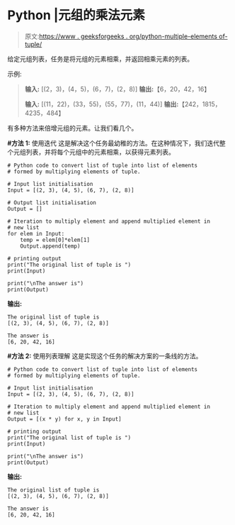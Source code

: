 # Python |元组的乘法元素

> 原文:[https://www . geeksforgeeks . org/python-multiple-elements of-tuple/](https://www.geeksforgeeks.org/python-multiply-elements-of-tuple/)

给定元组列表，任务是将元组的元素相乘，并返回相乘元素的列表。

示例:

> **输入:** [(2，3)，(4，5)，(6，7)，(2，8)]
> **输出:**【6，20，42，16】
> 
> **输入:** [(11，22)，(33，55)，(55，77)，(11，44)]
> **输出:**【242，1815，4235，484】

有多种方法来倍增元组的元素。让我们看几个。

**#方法 1:** 使用迭代
这是解决这个任务最幼稚的方法。在这种情况下，我们迭代整个元组列表，并将每个元组中的元素相乘，以获得元素列表。

```
# Python code to convert list of tuple into list of elements
# formed by multiplying elements of tuple.

# Input list initialisation
Input = [(2, 3), (4, 5), (6, 7), (2, 8)]

# Output list initialisation
Output = []

# Iteration to multiply element and append multiplied element in 
# new list
for elem in Input:
    temp = elem[0]*elem[1]
    Output.append(temp)

# printing output
print("The original list of tuple is ")
print(Input)

print("\nThe answer is")
print(Output)
```

**输出:**

```
The original list of tuple is 
[(2, 3), (4, 5), (6, 7), (2, 8)]

The answer is
[6, 20, 42, 16]

```

**#方法 2:** 使用列表理解
这是实现这个任务的解决方案的一条线的方法。

```
# Python code to convert list of tuple into list of elements
# formed by multiplying elements of tuple.

# Input list initialisation
Input = [(2, 3), (4, 5), (6, 7), (2, 8)]

# Iteration to multiply element and append multiplied element in 
# new list
Output = [(x * y) for x, y in Input]

# printing output
print("The original list of tuple is ")
print(Input)

print("\nThe answer is")
print(Output)
```

**输出:**

```
The original list of tuple is 
[(2, 3), (4, 5), (6, 7), (2, 8)]

The answer is
[6, 20, 42, 16]

```